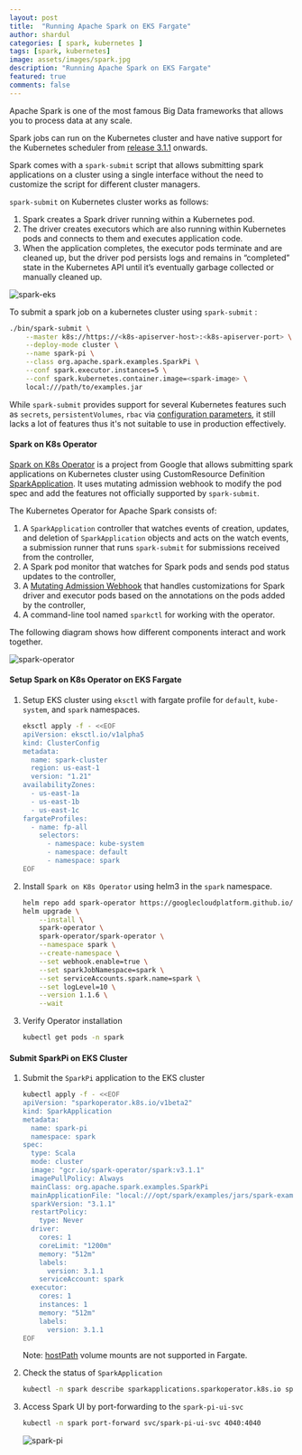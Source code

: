 ```yaml
---
layout: post
title:  "Running Apache Spark on EKS Fargate"
author: shardul
categories: [ spark, kubernetes ]
tags: [spark, kubernetes]
image: assets/images/spark.jpg
description: "Running Apache Spark on EKS Fargate"
featured: true
comments: false
---
```


Apache Spark is one of the most famous Big Data frameworks that allows you to process data at any scale. 

Spark jobs can run on the Kubernetes cluster and have native support for the Kubernetes scheduler from [release 3.1.1](https://spark.apache.org/releases/spark-release-3-1-1.html) onwards.

Spark comes with a `spark-submit` script that allows submitting spark applications on a cluster using a single interface without the need to customize the script for different cluster managers.

`spark-submit` on Kubernetes cluster works as follows:

1. Spark creates a Spark driver running within a Kubernetes pod.
2. The driver creates executors which are also running within Kubernetes pods and connects to them and executes application code.
3. When the application completes, the executor pods terminate and are cleaned up, but the driver pod persists logs and remains in “completed” state in the Kubernetes API until it’s eventually garbage collected or manually cleaned up.

![spark-eks](https://dev-to-uploads.s3.amazonaws.com/uploads/articles/mxarfncezl1094ravi9h.png)

To submit a spark job on a kubernetes cluster using `spark-submit` :

```bash
./bin/spark-submit \
    --master k8s://https://<k8s-apiserver-host>:<k8s-apiserver-port> \
    --deploy-mode cluster \
    --name spark-pi \
    --class org.apache.spark.examples.SparkPi \
    --conf spark.executor.instances=5 \
    --conf spark.kubernetes.container.image=<spark-image> \
    local:///path/to/examples.jar
```

While `spark-submit` provides support for several Kubernetes features such as `secrets`, `persistentVolumes`, `rbac` via [configuration parameters](https://spark.apache.org/docs/latest/running-on-kubernetes.html#configuration), it still lacks a lot of features thus it's not suitable to use in production effectively.

#### Spark on K8s Operator

[Spark on K8s Operator](https://github.com/GoogleCloudPlatform/spark-on-k8s-operator) is a project from Google that allows submitting spark applications on Kubernetes cluster using CustomResource Definition [SparkApplication](https://github.com/GoogleCloudPlatform/spark-on-k8s-operator/blob/master/docs/api-docs.md#sparkoperator.k8s.io/v1beta2.SparkApplication).
It uses mutating admission webhook to modify the pod spec and add the features not officially supported by `spark-submit`.

The Kubernetes Operator for Apache Spark consists of:

1. A `SparkApplication` controller that watches events of creation, updates, and deletion of `SparkApplication` objects and acts on the watch events,
a submission runner that runs `spark-submit` for submissions received from the controller,
2. A Spark pod monitor that watches for Spark pods and sends pod status updates to the controller,
3. A [Mutating Admission Webhook](https://kubernetes.io/docs/reference/access-authn-authz/extensible-admission-controllers/) that handles customizations for Spark driver and executor pods based on the annotations on the pods added by the controller,
4. A command-line tool named `sparkctl` for working with the operator.

The following diagram shows how different components interact and work together.

![spark-operator](https://dev-to-uploads.s3.amazonaws.com/uploads/articles/izwol4kmf92ybjpx0p4g.png)

#### Setup Spark on K8s Operator on EKS Fargate

1. Setup EKS cluster using `eksctl` with fargate profile for `default`, `kube-system`, and `spark` namespaces.

    ```bash
    eksctl apply -f - <<EOF
    apiVersion: eksctl.io/v1alpha5
    kind: ClusterConfig
    metadata:
      name: spark-cluster
      region: us-east-1
      version: "1.21"
    availabilityZones: 
      - us-east-1a
      - us-east-1b
      - us-east-1c
    fargateProfiles:
      - name: fp-all
        selectors:
          - namespace: kube-system
          - namespace: default
          - namespace: spark
    EOF
    ```

2. Install `Spark on K8s Operator` using helm3 in the `spark` namespace.

    ```bash
    helm repo add spark-operator https://googlecloudplatform.github.io/spark-on-k8s-operator
    helm upgrade \
        --install \
        spark-operator \
        spark-operator/spark-operator \
        --namespace spark \
        --create-namespace \
        --set webhook.enable=true \
        --set sparkJobNamespace=spark \
        --set serviceAccounts.spark.name=spark \
        --set logLevel=10 \
        --version 1.1.6 \
        --wait
    ```
3. Verify Operator installation

    ```bash
    kubectl get pods -n spark
    ```

#### Submit SparkPi on EKS Cluster

1. Submit the `SparkPi` application to the EKS cluster 

    ```bash
    kubectl apply -f - <<EOF
    apiVersion: "sparkoperator.k8s.io/v1beta2"
    kind: SparkApplication
    metadata:
      name: spark-pi
      namespace: spark
    spec:
      type: Scala
      mode: cluster
      image: "gcr.io/spark-operator/spark:v3.1.1"
      imagePullPolicy: Always
      mainClass: org.apache.spark.examples.SparkPi
      mainApplicationFile: "local:///opt/spark/examples/jars/spark-examples_2.12-3.1.1.jar"
      sparkVersion: "3.1.1"
      restartPolicy:
        type: Never
      driver:
        cores: 1
        coreLimit: "1200m"
        memory: "512m"
        labels:
          version: 3.1.1
        serviceAccount: spark
      executor:
        cores: 1
        instances: 1
        memory: "512m"
        labels:
          version: 3.1.1
    EOF
    ``` 
    Note: [hostPath](https://kubernetes.io/docs/concepts/storage/volumes/#hostpath) volume mounts are not supported in Fargate.

2. Check the status of `SparkApplication` 

    ```bash
    kubectl -n spark describe sparkapplications.sparkoperator.k8s.io spark-pi
    ```

3. Access Spark UI by port-forwarding to the `spark-pi-ui-svc`

    ```bash
    kubectl -n spark port-forward svc/spark-pi-ui-svc 4040:4040
    ```

    ![spark-pi](https://dev-to-uploads.s3.amazonaws.com/uploads/articles/soqlp8l157tkci21kry9.png)
